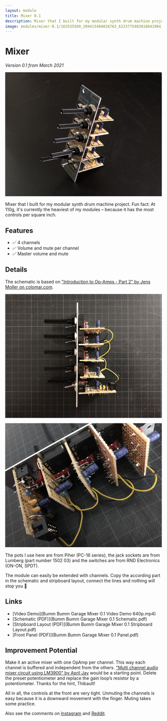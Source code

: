 ```yaml
---
layout: module
title: Mixer 0.1
description: Mixer that I built for my modular synth drum machine project.
image: modules/mixer-0.1/163535509_204415484816763_6223775483818641984_n.jpg
---
```


# Mixer

*Version 0.1 from March 2021*

![](163535509_204415484816763_6223775483818641984_n.jpg)

Mixer that I built for my modular synth drum machine project. Fun fact: At 110g, it's currently the heaviest of my modules – because it has the most controls per square inch.

## Features

* ✅ 4 channels
* ✅ Volume and mute per channel
* ✅ Master volume and mute

## Details

The schematic is based on ["Introduction to Op-Amps - Part 2" by Jens Moller on colomar.com](http://colomar.com/Shavano/intro_opamp2.html).

![](163555450_154504689869616_7150287753202669814_n.jpg)

![](164360689_169070371612264_2588453398237662331_n.jpg)

The pots I use here are from Piher (PC-16 series), the jack sockets are from Lumberg (part number 1502 03) and the switches are from RND Electronics (ON-ON, SPDT).

The module can easily be extended with channels. Copy the according part in the schematic and stripboard layout, connect the lines and nothing will stop you 🚀

## Links

* [Video Demo](Bumm Bumm Garage Mixer 0.1 Video Demo 640p.mp4)
* [Schematic (PDF)](Bumm Bumm Garage Mixer 0.1 Schematic.pdf)
* [Stripboard Layout (PDF)](Bumm Bumm Garage Mixer 0.1 Stripboard Layout.pdf)
* [Front Panel (PDF)](Bumm Bumm Garage Mixer 0.1 Panel.pdf)

## Improvement Potential

Make it an active mixer with one OpAmp per channel. This way each channel is buffered and independent from the others. ["Multi channel audio mixer circuit using LM3900" by April Jay](https://circuitmaker.com/Projects/Details/April-Jay/Multi-channel-audio-mixer-circuit-using-LM3900) would be a starting point. Delete the preset potentiometer and replace the gain loop’s resistor by a potentiometer. Thanks for the hint, Thibault!

All in all, the controls at the front are very tight. Unmuting the channels is easy because it is a downward movement with the finger. Muting takes some practice.

Also see the comments on [Instagram](https://www.instagram.com/p/CMxVuXAh2HL/) and [Reddit](https://www.reddit.com/r/synthdiy/comments/mbnqt3/4_channel_mixer_in_eurorack_format_on_stripboard/).
